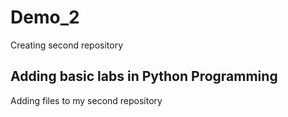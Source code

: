 # Demo_2
Creating second repository
## Adding basic labs in Python Programming
Adding files to my second repository 
